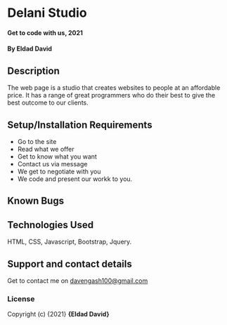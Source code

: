 # Delani Studio
#### Get to code with us, 2021
#### By **Eldad David**
## Description
The web page is a studio that creates websites to people at an affordable price. 
It has a range of great programmers who do their best to give the best outcome to our clients.
## Setup/Installation Requirements
* Go to the site
* Read what we offer
* Get to know what you want
* Contact us via message
* We get to negotiate with you
* We code and present our workk to you.

## Known Bugs

## Technologies Used
HTML,
CSS,
Javascript,
Bootstrap,
Jquery.
## Support and contact details
Get to contact me on davengash100@gmail.com
### License
Copyright (c) {2021} **{Eldad David}**